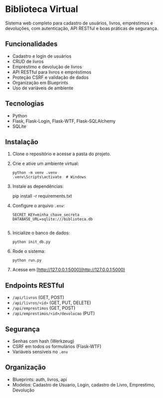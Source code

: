 # Biblioteca Virtual

Sistema web completo para cadastro de usuários, livros, empréstimos e devoluções, com autenticação, API RESTful e boas práticas de segurança.

## Funcionalidades
- Cadastro e login de usuários
- CRUD de livros
- Empréstimo e devolução de livros
- API RESTful para livros e empréstimos
- Proteção CSRF e validação de dados
- Organização em Blueprints
- Uso de variáveis de ambiente

## Tecnologias
- Python
- Flask, Flask-Login, Flask-WTF, Flask-SQLAlchemy
- SQLite

## Instalação
1. Clone o repositório e acesse a pasta do projeto.
2. Crie e ative um ambiente virtual:
   ```
   python -m venv .venv
   .venv\Scripts\activate  # Windows

3. Instale as dependências:
   
   pip install -r requirements.txt
   
4. Configure o arquivo `.env`:
   ```
   SECRET_KEY=minha_chave_secreta
   DATABASE_URL=sqlite:///biblioteca.db


5. Inicialize o banco de dados:
   ```
   python init_db.py
   ```
6. Rode o sistema:
   ```
   python run.py
   ```
7. Acesse em [http://127.0.0.1:5000](http://127.0.0.1:5000)

## Endpoints RESTful
- `/api/livros` (GET, POST)
- `/api/livros/<id>` (GET, PUT, DELETE)
- `/api/emprestimos` (GET, POST)
- `/api/emprestimos/<id>/devolucao` (PUT)

## Segurança
- Senhas com hash (Werkzeug)
- CSRF em todos os formulários (Flask-WTF)
- Variáveis sensíveis no `.env`

## Organização
- Blueprints: auth, livros, api
- Modelos: Cadastro de Usuario, Login, cadastro de Livro, Emprestimo, Devolução